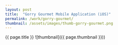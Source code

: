 ```yaml
---
layout: post
title:  "Gorry Gourmet Mobile Application (iOS)"
permalink: /work/gorry-gourmet/
thumbnail: /assets/images/thumb-gorry-gourmet.png
---
```


{{ page.title }}
![thumbnail]({{ page.thumbnail }}))
